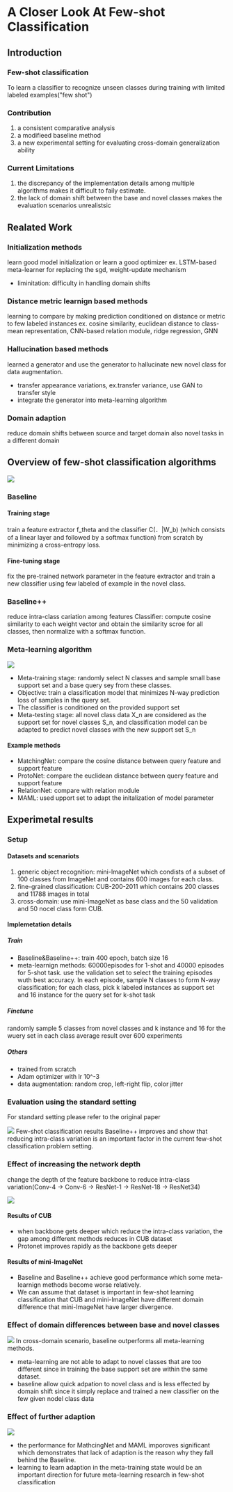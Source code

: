 # A Closer Look At Few-shot Classification

## Introduction

### Few-shot classification

To learn a classifier to recognize unseen classes during training with limited labeled examples("few shot")

### Contribution
1. a consistent comparative analysis
2. a modifieed baseline method 
3. a new experimental setting for evaluating cross-domain generalization ability

### Current Limitations
1. the discrepancy of the implementation details among multiple algorithms makes it difficult to faily estimate.
2. the lack of domain shift between the base and novel classes makes the evaluation scenarios unrealistsic

## Realated Work
### Initialization methods
learn good model initialization or learn a good optimizer
ex. LSTM-based meta-learner for replacing the sgd, weight-update mechanism
* liminitation: difficulty in handling domain shifts

### Distance metric learnign based methods
learning to compare by making prediction conditioned on distance or metric to few labeled instances
ex. cosine similarity, euclidean distance to class-mean representation, CNN-based relation module, ridge regression, GNN

### Hallucination based methods
learned a generator and use the generator to hallucinate new novel class for data augmentation.
 * transfer appearance variations, ex.transfer variance, use GAN to transfer style
 * integrate the generator into meta-learning algorithm

### Domain adaption
reduce domain shifts between source and target domain also novel tasks in a different domain

## Overview of few-shot classification algorithms
![](https://i.imgur.com/POJvpC9.png)

### Baseline
#### Training stage
train a feature extractor f_theta and the classifier C(．|W_b) (which consists of a linear layer and followed by a softmax function) from scratch by minimizing a cross-entropy loss.

#### Fine-tuning stage
fix the pre-trained network parameter in the feature extractor and train a new classifier  using few labeled of example in the novel class. 

### Baseline++
reduce intra-class cariation among features
Classifier: compute cosine similarity to each weight vector and obtain the similarity scroe for all classes, then normalize with a softmax function.

### Meta-learning algorithm
![](https://i.imgur.com/gsRHqw8.png)
* Meta-training stage: randomly select N classes and sample small base support set and a base query sey from these classes.
* Objective: train a classification model that minimizes N-way prediction loss of samples in the query set.
* The classifier is conditioned on the provided support set
* Meta-testing stage: all novel class data X_n are considered as the support set for novel classes S_n, and classification model can be adapted to predict novel classes with the new support set S_n

#### Example methods
* MatchingNet: compare the cosine distance between query feature and support feature
* ProtoNet: compare the euclidean distance between query feature and support feature
* RelationNet: compare with relation module
* MAML: used upport set to adapt the initalization of model parameter

## Experimetal results
### Setup
#### Datasets and scenariots
1. generic object recognition: mini-ImageNet which condists of a subset of 100 classes from ImageNet and contains 600 images for each class.
2. fine-grained classification: CUB-200-2011 which contains 200 classes and 11788 images in total
3. cross-domain: use mini-ImageNet as base class and  the 50 validation and 50 nocel class form CUB.

#### Implemetation details

##### Train
* Baseline&Baseline++: train 400 epoch, batch size 16
* meta-learnign methods: 60000episodes for 1-shot and 40000 episodes for 5-shot task. use the validation set to select the training episodes wuth best accuracy. In each episode, sample N classes to form N-way classification; for each class, pick k labeled instances as support set and 16 instance for the query set for k-shot task

##### Finetune
randomly sample 5 classes from novel classes and k instance and 16 for the wuery set in each class
average result over 600 experiments

##### Others
* trained from scratch
* Adam optimizer with lr 10^-3
* data augmentation: random crop, left-right flip, color jitter

### Evaluation using the standard setting
For standard setting please refer to the original paper

![](https://i.imgur.com/5xbJOXP.png)
Few-shot classification results
Baseline++ improves and show that reducing intra-class variation is an important factor in the current few-shot classification problem setting.

### Effect of increasing the network depth
change the depth of the feature backbone to reduce intra-class variation(Conv-4 -> Conv-6 -> ResNet-1 -> ResNet-18 -> ResNet34)

![](https://i.imgur.com/Evikhoa.png)

#### Results of CUB
* when backbone gets deeper which reduce the intra-class variation, the gap among different methods reduces in CUB dataset
* Protonet improves rapidly as the backbone gets deeper

#### Results of mini-ImageNet
* Baseline and Baseline++ achieve good performance which some meta-learnign methods become worse relatively.
* We can assume that dataset is important in few-shot learning classification that CUB and mini-ImageNet have different domain difference that mini-ImageNet have larger divergence.


### Effect of domain differences between base and novel classes
![](https://i.imgur.com/Udbkitr.png)
In cross-domain scenario, baseline outperforms all meta-learning methods.
* meta-learning are not able to adapt to novel classes that are too different since in training the base support set are within the same dataset.
* baseline allow quick adpation to novel class and is less effected by domain shift since it simply replace and  trained a new classifier on the few given nodel class data

### Effect of further adaption
![](https://i.imgur.com/egwJqtU.png)
* the performance for MathcingNet and MAML imporoves significant which demonstrates that lack of adaption is the reason why they fall behind the Baseline.
* learning to learn adaption in the meta-training state would be an important direction for future meta-learning research in few-shot classification